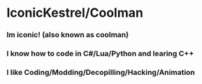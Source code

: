 # IconicKestrel/Coolman

### Im iconic! (also known as coolman)
### I know how to code in C#/Lua/Python and learing C++
### I like Coding/Modding/Decopilling/Hacking/Animation
